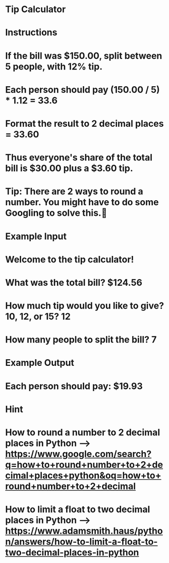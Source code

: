 # Tip Calculator
# Instructions
# If the bill was $150.00, split between 5 people, with 12% tip.

# Each person should pay (150.00 / 5) * 1.12 = 33.6

# Format the result to 2 decimal places = 33.60

# Thus everyone's share of the total bill is $30.00 plus a $3.60 tip.
# Tip: There are 2 ways to round a number. You might have to do some Googling to solve this.💪


# Example Input
# Welcome to the tip calculator!
# What was the total bill? $124.56
# How much tip would you like to give? 10, 12, or 15? 12
# How many people to split the bill? 7


# Example Output
# Each person should pay: $19.93


# Hint
# How to round a number to 2 decimal places in Python --> https://www.google.com/search?q=how+to+round+number+to+2+decimal+places+python&oq=how+to+round+number+to+2+decimal
# How to limit a float to two decimal places in Python --> https://www.adamsmith.haus/python/answers/how-to-limit-a-float-to-two-decimal-places-in-python